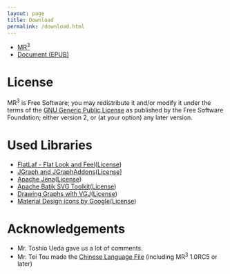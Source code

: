 ```yaml
---
layout: page
title: Download
permalink: /download.html
---
```


* <a href="https://github.com/mr-3/MR3/releases/">MR<sup>3</sup></a>
* [Document (EPUB)](http://readthedocs.org/projects/mrcube/downloads/epub/latest/)

# License
MR<sup>3</sup> is Free Software; you may redistribute it and/or modify it under the terms of the [GNU Generic Public License](http://www.gnu.org/copyleft/gpl.html) as published by the Free Software Foundation; either version 2, or (at your option) any later version.
 
# Used Libraries
* [FlatLaf - Flat Look and Feel](https://www.formdev.com/flatlaf/)([License](http://www.apache.org/licenses/LICENSE-2.0))
* [JGraph and JGraphAddons](http://www.jgraph.com/)([License](https://github.com/jgraph/legacy-jgraph5/blob/master/LICENSE)]
* [Apache Jena](https://jena.apache.org/)([License](http://www.apache.org/licenses/LICENSE-2.0))
* [Apache Batik SVG Toolkit](https://xmlgraphics.apache.org/batik/)([License](https://xmlgraphics.apache.org/batik/license.html))
* [Drawing Graphs with VGJ](http://www.eng.auburn.edu/department/cse/research/graph_drawing/graph_drawing.html)([License](http://www.eng.auburn.edu/department/cse/research/graph_drawing/COPYING))
* [Material Design icons by Google](https://github.com/google/material-design-icons)([License](https://www.apache.org/licenses/LICENSE-2.0.txt))

# Acknowledgements
* Mr. Toshio Ueda gave us a lot of comments.
* Mr. Tei Tou made the [Chinese Language File](https://github.com/mr-3/MR3/blob/master/src/main/java/net/sourceforge/mr3/resources/MR3_zh.properties) (including MR<sup>3</sup> 1.0RC5 or later)

